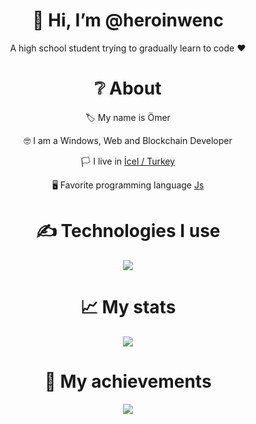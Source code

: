<div align="center">
<h1> 👋 Hi, I’m @heroinwenc </h1>
<p> A high school student trying to gradually learn to code ❤ </p>
  
<h1> ❔ About </h1>
  <p> 🏷 My name is Ömer </p>
  <p> 🤓 I am a Windows, Web and Blockchain Developer </p>
  <p> 🏳 I live in <a href="https://tr.wikipedia.org/wiki/Mersin">İcel / Turkey</a></p>
  <p> 🖥 Favorite programming language <a href="https://en.wikipedia.org/wiki/JavaScript"> Js </a> </p>


<h1> ✍ Technologies I use </h1>
<img src="https://skillicons.dev/icons?i=asp,js,ts,cs,react,nodejs,mongodb,html,css,vscode,atom,discord&theme=dark" />

<h1> 📈 My stats </h1>
<img src="https://github-readme-stats.vercel.app/api?username=Heroinwenc&show_icons=true&theme=dark" />

<h1> 💎 My achievements </h1>
<img src="https://github-profile-trophy.vercel.app/?username=Heroinwenc&theme=onedark" />
